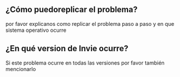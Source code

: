 ## ¿Cómo puedoreplicar el problema?
por favor explicanos como replicar el problema paso a paso y en que sistema operativo ocurre
## ¿En qué version de Invie ocurre?
Si este problema ocurre en todas las versiones por favor también mencionarlo
